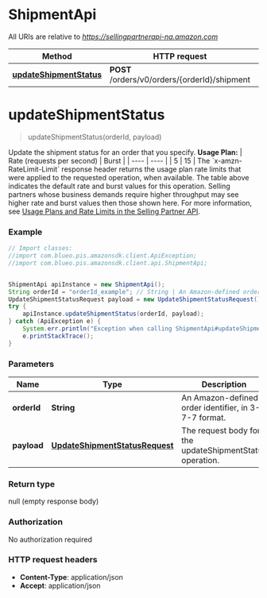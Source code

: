 # ShipmentApi

All URIs are relative to *https://sellingpartnerapi-na.amazon.com*

Method | HTTP request | Description
------------- | ------------- | -------------
[**updateShipmentStatus**](ShipmentApi.md#updateShipmentStatus) | **POST** /orders/v0/orders/{orderId}/shipment | 


<a name="updateShipmentStatus"></a>
# **updateShipmentStatus**
> updateShipmentStatus(orderId, payload)



Update the shipment status for an order that you specify.  **Usage Plan:**  | Rate (requests per second) | Burst | | ---- | ---- | | 5 | 15 |  The &#x60;x-amzn-RateLimit-Limit&#x60; response header returns the usage plan rate limits that were applied to the requested operation, when available. The table above indicates the default rate and burst values for this operation. Selling partners whose business demands require higher throughput may see higher rate and burst values then those shown here. For more information, see [Usage Plans and Rate Limits in the Selling Partner API](doc:usage-plans-and-rate-limits-in-the-sp-api).

### Example
```java
// Import classes:
//import com.blueo.pis.amazonsdk.client.ApiException;
//import com.blueo.pis.amazonsdk.client.api.ShipmentApi;


ShipmentApi apiInstance = new ShipmentApi();
String orderId = "orderId_example"; // String | An Amazon-defined order identifier, in 3-7-7 format.
UpdateShipmentStatusRequest payload = new UpdateShipmentStatusRequest(); // UpdateShipmentStatusRequest | The request body for the updateShipmentStatus operation.
try {
    apiInstance.updateShipmentStatus(orderId, payload);
} catch (ApiException e) {
    System.err.println("Exception when calling ShipmentApi#updateShipmentStatus");
    e.printStackTrace();
}
```

### Parameters

Name | Type | Description  | Notes
------------- | ------------- | ------------- | -------------
 **orderId** | **String**| An Amazon-defined order identifier, in 3-7-7 format. |
 **payload** | [**UpdateShipmentStatusRequest**](UpdateShipmentStatusRequest.md)| The request body for the updateShipmentStatus operation. |

### Return type

null (empty response body)

### Authorization

No authorization required

### HTTP request headers

 - **Content-Type**: application/json
 - **Accept**: application/json

